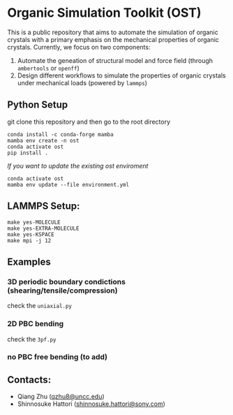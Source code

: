 # Organic Simulation Toolkit (OST)

This is a public repository that aims to automate the simulation of organic crystals with a primary emphasis on the mechanical properties of organic crystals. Currently, we focus on two components:

1. Automate the geneation of structural model and force field (through `ambertools` or `openff`)
2. Design different workflows to simulate the properties of organic crystals under mechanical loads (powered by `lammps`)

## Python Setup
git clone this repository and then go to the root directory

```
conda install -c conda-forge mamba
mamba env create -n ost 
conda activate ost
pip install .
```

*If you want to update the existing ost enviroment*

```
conda activate ost
mamba env update --file environment.yml
```

## LAMMPS Setup:
```
make yes-MOLECULE
make yes-EXTRA-MOLECULE 
make yes-KSPACE 
make mpi -j 12
```

## Examples

### 3D periodic boundary condictions (shearing/tensile/compression)

check the `uniaxial.py`


### 2D PBC bending

check the `3pf.py`

### no PBC free bending (to add)


## Contacts:

- Qiang Zhu (qzhu8@uncc.edu)
- Shinnosuke Hattori (shinnosuke.hattori@sony.com)



